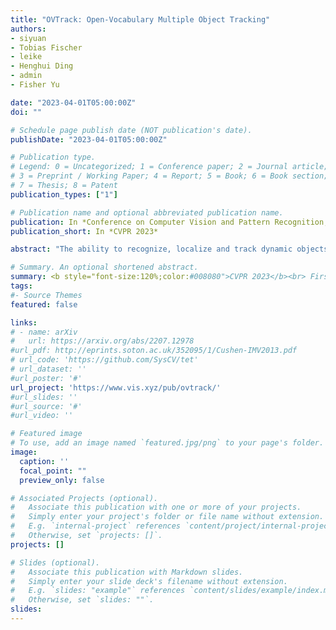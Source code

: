 ```yaml
---
title: "OVTrack: Open-Vocabulary Multiple Object Tracking"
authors:
- siyuan
- Tobias Fischer
- leike
- Henghui Ding
- admin
- Fisher Yu

date: "2023-04-01T05:00:00Z"
doi: ""

# Schedule page publish date (NOT publication's date).
publishDate: "2023-04-01T05:00:00Z"

# Publication type.
# Legend: 0 = Uncategorized; 1 = Conference paper; 2 = Journal article;
# 3 = Preprint / Working Paper; 4 = Report; 5 = Book; 6 = Book section;
# 7 = Thesis; 8 = Patent
publication_types: ["1"]

# Publication name and optional abbreviated publication name.
publication: In *Conference on Computer Vision and Pattern Recognition, CVPR 2023*
publication_short: In *CVPR 2023*

abstract: "The ability to recognize, localize and track dynamic objects in a scene is fundamental to many real-world applications, such as self-driving and robotic systems. Yet, traditional multiple object tracking (MOT) benchmarks rely only on a few object categories that hardly represent the multitude of possible objects that are encountered in the real world. This leaves contemporary MOT methods limited to a small set of pre-defined object categories. In this paper, we address this limitation by tackling a novel task, open-vocabulary MOT, that aims to evaluate tracking beyond pre-defined training categories. We further develop OVTrack, an open-vocabulary tracker that is capable of tracking arbitrary object classes. Its design is based on two key ingredients: First, leveraging vision-language models for both classification and association via knowledge distillation; second, a data hallucination strategy for robust appearance feature learning from denoising diffusion probabilistic models. The result is an extremely data-efficient open-vocabulary tracker that sets a new state-of-the-art on the large-scale, large-vocabulary TAO benchmark, while being trained solely on static images. "

# Summary. An optional shortened abstract.
summary: <b style="font-size:120%;color:#008080">CVPR 2023</b><br> First method and benchmark for open vocabulary tracking.
tags:
#- Source Themes
featured: false

links:
# - name: arXiv
#   url: https://arxiv.org/abs/2207.12978
#url_pdf: http://eprints.soton.ac.uk/352095/1/Cushen-IMV2013.pdf
# url_code: 'https://github.com/SysCV/tet'
# url_dataset: ''
#url_poster: '#'
url_project: 'https://www.vis.xyz/pub/ovtrack/'
#url_slides: ''
#url_source: '#'
#url_video: ''

# Featured image
# To use, add an image named `featured.jpg/png` to your page's folder. 
image:
  caption: ''
  focal_point: ""
  preview_only: false

# Associated Projects (optional).
#   Associate this publication with one or more of your projects.
#   Simply enter your project's folder or file name without extension.
#   E.g. `internal-project` references `content/project/internal-project/index.md`.
#   Otherwise, set `projects: []`.
projects: []

# Slides (optional).
#   Associate this publication with Markdown slides.
#   Simply enter your slide deck's filename without extension.
#   E.g. `slides: "example"` references `content/slides/example/index.md`.
#   Otherwise, set `slides: ""`.
slides:
---
```



